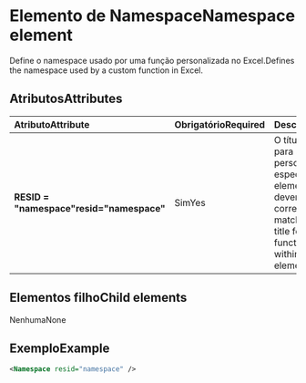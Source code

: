 # <a name="namespace-element"></a><span data-ttu-id="56de4-101">Elemento de Namespace</span><span class="sxs-lookup"><span data-stu-id="56de4-101">Namespace element</span></span>

<span data-ttu-id="56de4-102">Define o namespace usado por uma função personalizada no Excel.</span><span class="sxs-lookup"><span data-stu-id="56de4-102">Defines the namespace used by a custom function in Excel.</span></span>

## <a name="attributes"></a><span data-ttu-id="56de4-103">Atributos</span><span class="sxs-lookup"><span data-stu-id="56de4-103">Attributes</span></span>

|  <span data-ttu-id="56de4-104">Atributo</span><span class="sxs-lookup"><span data-stu-id="56de4-104">Attribute</span></span>  |  <span data-ttu-id="56de4-105">Obrigatório</span><span class="sxs-lookup"><span data-stu-id="56de4-105">Required</span></span>  |  <span data-ttu-id="56de4-106">Descrição</span><span class="sxs-lookup"><span data-stu-id="56de4-106">Description</span></span>  |
|:-----|:-----|:-----|
|  <span data-ttu-id="56de4-107">**RESID = "namespace"**</span><span class="sxs-lookup"><span data-stu-id="56de4-107">**resid="namespace"**</span></span>  |  <span data-ttu-id="56de4-108">Sim</span><span class="sxs-lookup"><span data-stu-id="56de4-108">Yes</span></span>  | <span data-ttu-id="56de4-109">O título do ShortStrings para sua função personalizada, especificado no elemento [recursos](resources.md) devem ser correspondentes.</span><span class="sxs-lookup"><span data-stu-id="56de4-109">Should match the ShortStrings title for your custom function, specified within the [Resources](resources.md) element.</span></span> |

## <a name="child-elements"></a><span data-ttu-id="56de4-110">Elementos filho</span><span class="sxs-lookup"><span data-stu-id="56de4-110">Child elements</span></span>

<span data-ttu-id="56de4-111">Nenhuma</span><span class="sxs-lookup"><span data-stu-id="56de4-111">None</span></span>

## <a name="example"></a><span data-ttu-id="56de4-112">Exemplo</span><span class="sxs-lookup"><span data-stu-id="56de4-112">Example</span></span>

```xml
<Namespace resid="namespace" />
```
